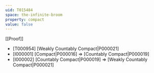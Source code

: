 ```yaml
---
uid: T015484
space: the-infinite-broom
property: compact
value: false
---
```

[[Proof]]

* [T000954] [Weakly Countably Compact|P000021]
* [I000001] [Compact|P000016] => [Countably Compact|P000019]
* [I000002] [Countably Compact|P000019] => [Weakly Countably Compact|P000021]

